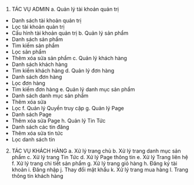 1.	TÁC VỤ ADMIN
a.	Quản lý tài khoản quản trị
-	Danh sách tài khoản quản trị
-	Lọc tài khoản quản trị
-	Cấu hình tài khoản quản trị
b.	Quản lý sản phẩm
-	Danh sách sản phẩm
-	Tìm kiếm sản phẩm
-	Lọc sản phẩm
-	Thêm xóa sửa sản phẩm
c.	Quản lý khách hàng
-	Danh sách khách hàng
-	Tìm kiếm khách hàng
d.	Quản lý đơn hàng
-	Danh sách đơn hàng
-	Lọc đơn hàng
-	Tìm kiếm đơn hàng
e.	Quản lý danh mục sản phẩm
-	Danh sách danh mục sản phẩm
-	Thêm xóa sửa 
-	Lọc
f.	Quản lý Quyền truy cập
g.	Quản lý Page
-	Danh sách Page
-	Thêm xóa sửa Page
h.	Quản lý Tin Tức
-	Danh sách các tin đăng
-	Thêm xóa sửa tin tức
-	Lọc danh sách tin

2.	TÁC VỤ KHÁCH HÀNG
a.	Xử lý trang chủ
b.	Xử lý trang danh mục sản phẩm
c.	Xử lý trang Tin Tức
d.	Xử lý Page thông tin
e.	Xử lý Trang liên hệ
f.	Xử lý trang chi tiết sản phẩm
g.	Xử lý trang giỏ hàng
h.	Đăng ký tài khoản
i.	Đăng nhập
j.	Thay đổi mật khẩu
k.	Xử lý trang mua hàng
l.	Trang thông tin khách hàng

